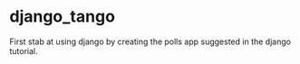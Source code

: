 # django_tango
First stab at using django by creating the polls app suggested in the django tutorial.
